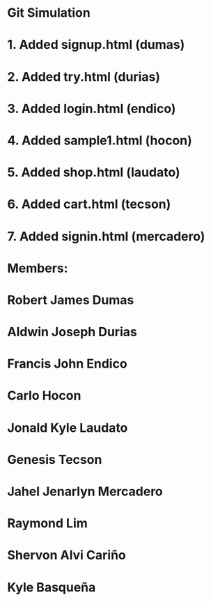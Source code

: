 # Git Simulation
# 1. Added signup.html (dumas)
# 2. Added try.html (durias)
# 3. Added login.html (endico)
# 4. Added sample1.html (hocon)
# 5. Added shop.html (laudato)
# 6. Added cart.html (tecson)
# 7. Added signin.html (mercadero)

# Members: 
# Robert James Dumas
# Aldwin Joseph Durias
# Francis John Endico
# Carlo Hocon
# Jonald Kyle Laudato
# Genesis Tecson
# Jahel Jenarlyn Mercadero
# Raymond Lim
# Shervon Alvi Cariño
# Kyle Basqueña
